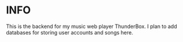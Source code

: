 # INFO
This is the backend for my music web player ThunderBox.
I plan to add databases for storing user accounts and songs here.